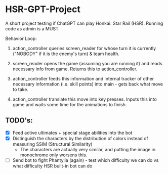 # HSR-GPT-Project
 A short project testing if ChatGPT can play Honkai: Star Rail (HSR).
 Running code as admin is a MUST.

Behavior Loop:

1. action_controller queries screen_reader for whose turn it is currently ("NOBODY" if it is the enemy's turn) & team health.

2. screen_reader opens the game (assuming you are running it) and reads necessary info from game. Returns this to action_controller.

3. action_controller feeds this information and internal tracker of other necessary information (i.e. skill points) into main - gets back what move to take.

4. action_controller translate this move into key presses. Inputs this into game and waits some time for the animations to finish.

## TODO's:
- [x] Feed active ultimates + special stage abilities into the bot
- [X] Distinguish the characters by the distribution of colors instead of measuring SSIM (Structural Similarity)
    * The characters are actually very similar, and putting the image in monochrome only worsens this. 
- [ ] Send bot to fight Phantylia (again) - test which difficulty we can do vs what difficulty HSR built-in bot can do
